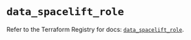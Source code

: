 # `data_spacelift_role`

Refer to the Terraform Registry for docs: [`data_spacelift_role`](https://registry.terraform.io/providers/spacelift-io/spacelift/1.27.0/docs/data-sources/role).
